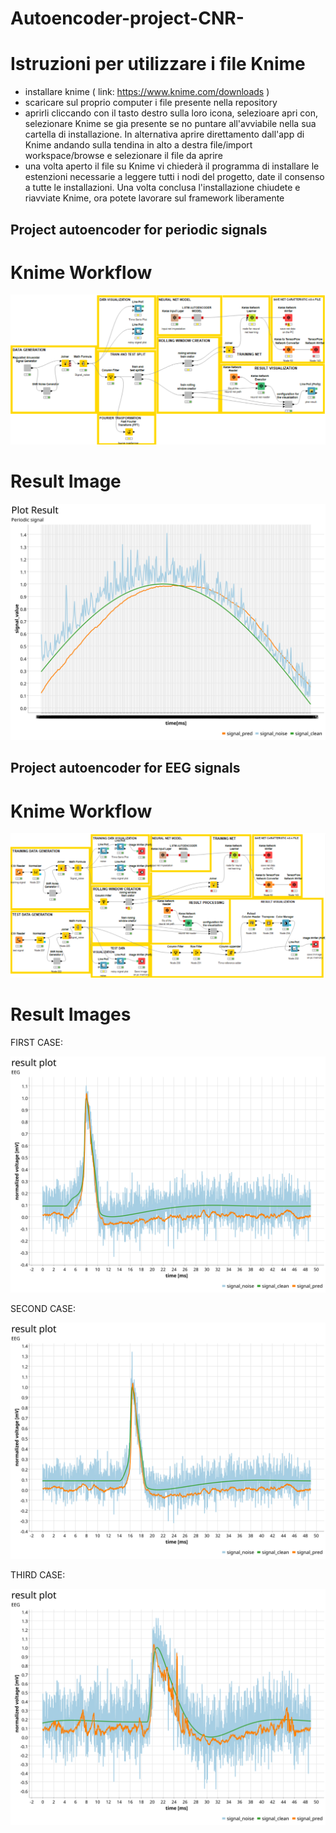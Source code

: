 # Autoencoder-project-CNR-

# Istruzioni per utilizzare i file Knime

- installare knime ( link: https://www.knime.com/downloads )
- scaricare sul proprio computer i file presente nella repository
- aprirli cliccando con il tasto destro sulla loro icona, selezioare apri con,
  selezionare Knime se gia presente se no puntare all'avviabile nella sua cartella di installazione.
  In alternativa aprire direttamento dall'app di Knime andando sulla tendina in alto a destra file/import workspace/browse e selezionare il file da aprire 
- una volta aperto il file su Knime vi chiederà il programma di installare le estenzioni necessarie a leggere tutti i nodi del progetto, 
  date il consenso a tutte le installazioni. Una volta conclusa l'installazione chiudete e riavviate Knime, ora potete lavorare sul framework liberamente 

## Project autoencoder for periodic signals

# Knime Workflow

![](./images/workflow1.png)

# Result Image

![](./images/Result_0.svg)

## Project autoencoder for EEG signals

# Knime Workflow

![](./images/workflow2.png)

# Result Images

FIRST CASE:

![](./images/Result_1.svg)

SECOND CASE:

![](./images/Result_2.svg)

THIRD CASE:

![](./images/Result_3.svg)



